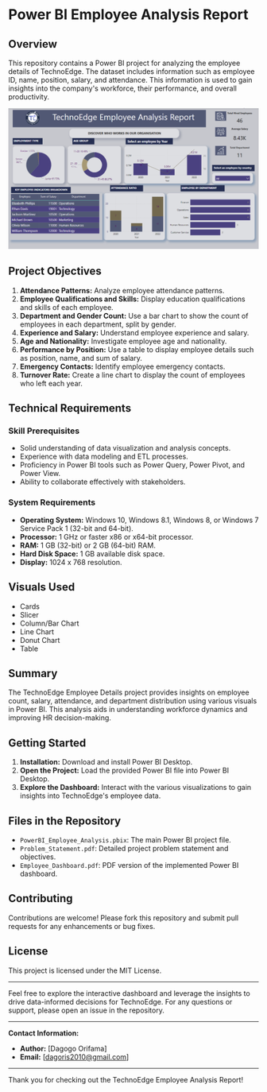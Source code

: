 # Power BI Employee Analysis Report

## Overview
This repository contains a Power BI project for analyzing the employee details of TechnoEdge. The dataset includes information such as employee ID, name, position, salary, and attendance. This information is used to gain insights into the company's workforce, their performance, and overall productivity.

![TechnoEdge Sales Dashboard](https://github.com/DagogoOrifama/Complete-Power-BI-Projects/blob/5c8bdaee47f98977a32215b74949a1b58bd8cc68/Power-BI-Employee-Analysis-Report/Dashboard.png)


## Project Objectives
1. **Attendance Patterns:** Analyze employee attendance patterns.
2. **Employee Qualifications and Skills:** Display education qualifications and skills of each employee.
3. **Department and Gender Count:** Use a bar chart to show the count of employees in each department, split by gender.
4. **Experience and Salary:** Understand employee experience and salary.
5. **Age and Nationality:** Investigate employee age and nationality.
6. **Performance by Position:** Use a table to display employee details such as position, name, and sum of salary.
7. **Emergency Contacts:** Identify employee emergency contacts.
8. **Turnover Rate:** Create a line chart to display the count of employees who left each year.

## Technical Requirements
### Skill Prerequisites
- Solid understanding of data visualization and analysis concepts.
- Experience with data modeling and ETL processes.
- Proficiency in Power BI tools such as Power Query, Power Pivot, and Power View.
- Ability to collaborate effectively with stakeholders.

### System Requirements
- **Operating System:** Windows 10, Windows 8.1, Windows 8, or Windows 7 Service Pack 1 (32-bit and 64-bit).
- **Processor:** 1 GHz or faster x86 or x64-bit processor.
- **RAM:** 1 GB (32-bit) or 2 GB (64-bit) RAM.
- **Hard Disk Space:** 1 GB available disk space.
- **Display:** 1024 x 768 resolution.

## Visuals Used
- Cards
- Slicer
- Column/Bar Chart
- Line Chart
- Donut Chart
- Table

## Summary
The TechnoEdge Employee Details project provides insights on employee count, salary, attendance, and department distribution using various visuals in Power BI. This analysis aids in understanding workforce dynamics and improving HR decision-making.

## Getting Started
1. **Installation:** Download and install Power BI Desktop.
2. **Open the Project:** Load the provided Power BI file into Power BI Desktop.
3. **Explore the Dashboard:** Interact with the various visualizations to gain insights into TechnoEdge's employee data.

## Files in the Repository
- `PowerBI_Employee_Analysis.pbix`: The main Power BI project file.
- `Problem_Statement.pdf`: Detailed project problem statement and objectives.
- `Employee_Dashboard.pdf`: PDF version of the implemented Power BI dashboard.

## Contributing
Contributions are welcome! Please fork this repository and submit pull requests for any enhancements or bug fixes.

## License
This project is licensed under the MIT License.

---

Feel free to explore the interactive dashboard and leverage the insights to drive data-informed decisions for TechnoEdge. For any questions or support, please open an issue in the repository.

---

**Contact Information:**
- **Author:** [Dagogo Orifama]
- **Email:** [dagoris2010@gmail.com]

---

Thank you for checking out the TechnoEdge Employee Analysis Report!
